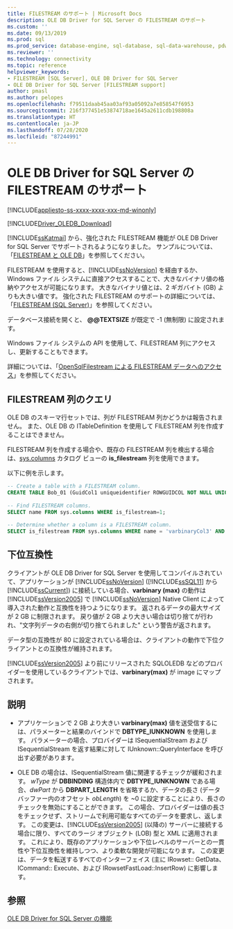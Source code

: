 ```yaml
---
title: FILESTREAM のサポート | Microsoft Docs
description: OLE DB Driver for SQL Server の FILESTREAM のサポート
ms.custom: ''
ms.date: 09/13/2019
ms.prod: sql
ms.prod_service: database-engine, sql-database, sql-data-warehouse, pdw
ms.reviewer: ''
ms.technology: connectivity
ms.topic: reference
helpviewer_keywords:
- FILESTREAM [SQL Server], OLE DB Driver for SQL Server
- OLE DB Driver for SQL Server [FILESTREAM support]
author: pmasl
ms.author: pelopes
ms.openlocfilehash: f79511daab45aa03af93a05092a7e858547f6953
ms.sourcegitcommit: 216f377451e53874718ae1645a2611cdb198808a
ms.translationtype: HT
ms.contentlocale: ja-JP
ms.lasthandoff: 07/28/2020
ms.locfileid: "87244991"
---
```

# <a name="filestream-support-in-ole-db-driver-for-sql-server"></a>OLE DB Driver for SQL Server の FILESTREAM のサポート
[!INCLUDE[appliesto-ss-xxxx-xxxx-xxx-md-winonly](../../../includes/appliesto-ss-xxxx-xxxx-xxx-md-winonly.md)]

[!INCLUDE[Driver_OLEDB_Download](../../../includes/driver_oledb_download.md)]

[!INCLUDE[ssKatmai](../../../includes/sskatmai-md.md)] から、強化された FILESTREAM 機能が OLE DB Driver for SQL Server でサポートされるようになりました。 サンプルについては、「[FILESTREAM と OLE DB](../../oledb/ole-db-how-to/filestream/filestream-and-ole-db.md)」を参照してください。  

FILESTREAM を使用すると、[!INCLUDE[ssNoVersion](../../../includes/ssnoversion-md.md)] を経由するか、Windows ファイル システムに直接アクセスすることで、大きなバイナリ値の格納やアクセスが可能になります。 大きなバイナリ値とは、2 ギガバイト (GB) よりも大きい値です。 強化された FILESTREAM のサポートの詳細については、「[FILESTREAM &#40;SQL Server&#41;](../../../relational-databases/blob/filestream-sql-server.md)」を参照してください。  
  
データベース接続を開くと、 **\@\@TEXTSIZE** が既定で -1 (無制限) に設定されます。  
  
Windows ファイル システムの API を使用して、FILESTREAM 列にアクセスし、更新することもできます。  
  
詳細については、「[OpenSqlFilestream による FILESTREAM データへのアクセス](../../../relational-databases/blob/access-filestream-data-with-opensqlfilestream.md)」を参照してください。  
  
## <a name="querying-for-filestream-columns"></a>FILESTREAM 列のクエリ  
OLE DB のスキーマ行セットでは、列が FILESTREAM 列かどうかは報告されません。 また、OLE DB の ITableDefinition を使用して FILESTREAM 列を作成することはできません。    
  
FILESTREAM 列を作成する場合や、既存の FILESTREAM 列を検出する場合は、[sys.columns](../../../relational-databases/system-catalog-views/sys-columns-transact-sql.md) カタログ ビューの **is_filestream** 列を使用できます。  
  
以下に例を示します。  
  
```sql  
-- Create a table with a FILESTREAM column.  
CREATE TABLE Bob_01 (GuidCol1 uniqueidentifier ROWGUIDCOL NOT NULL UNIQUE DEFAULT NEWID(), IntCol2 int, varbinaryCol3 varbinary(max) FILESTREAM);  
  
-- Find FILESTREAM columns.  
SELECT name FROM sys.columns WHERE is_filestream=1;  
  
-- Determine whether a column is a FILESTREAM column.  
SELECT is_filestream FROM sys.columns WHERE name = 'varbinaryCol3' AND object_id IN (SELECT object_id FROM sys.tables WHERE name='Bob_01');  
```  
  
## <a name="down-level-compatibility"></a>下位互換性  
クライアントが OLE DB Driver for SQL Server を使用してコンパイルされていて、アプリケーションが [!INCLUDE[ssNoVersion](../../../includes/ssnoversion-md.md)] ([!INCLUDE[ssSQL11](../../../includes/sssql11-md.md)] から [!INCLUDE[ssCurrent](../../../includes/sscurrent-md.md)]) に接続している場合、**varbinary (max)** の動作は [!INCLUDE[ssVersion2005](../../../includes/ssversion2005-md.md)] で [!INCLUDE[ssNoVersion](../../../includes/ssnoversion-md.md)] Native Client によって導入された動作と互換性を持つようになります。 返されるデータの最大サイズが 2 GB に制限されます。 戻り値が 2 GB より大きい場合は切り捨てが行われ、"文字列データの右側が切り捨てられました" という警告が返されます。 
  
データ型の互換性が 80 に設定されている場合は、クライアントの動作で下位クライアントとの互換性が維持されます。  
  
[!INCLUDE[ssVersion2005](../../../includes/ssversion2005-md.md)] より前にリリースされた SQLOLEDB などのプロバイダーを使用しているクライアントでは、**varbinary(max)** が image にマップされます。  
  
## <a name="comments"></a>説明
- アプリケーションで 2 GB より大きい **varbinary(max)** 値を送受信するには、パラメーターと結果のバインドで **DBTYPE_IUNKNOWN** を使用します。 パラメーターの場合、プロバイダーは ISequentialStream および ISequentialStream を返す結果に対して IUnknown::QueryInterface を呼び出す必要があります。  

-  OLE DB の場合は、ISequentialStream 値に関連するチェックが緩和されます。 *wType* が **DBBINDING** 構造体内で **DBTYPE_IUNKNOWN** である場合、*dwPart* から **DBPART_LENGTH** を省略するか、データの長さ (データ バッファー内のオフセット *obLength*) を ~0 に設定することにより、長さのチェックを無効にすることができます。 この場合、プロバイダーは値の長さをチェックせず、ストリームで利用可能なすべてのデータを要求し、返します。 この変更は、[!INCLUDE[ssVersion2005](../../../includes/ssversion2005-md.md)] (以降の) サーバーに接続する場合に限り、すべてのラージ オブジェクト (LOB) 型と XML に適用されます。 これにより、既存のアプリケーションや下位レベルのサーバーとの一貫性や下位互換性を維持しつつ、より柔軟な開発が可能になります。  この変更は、データを転送するすべてのインターフェイス (主に IRowset:: GetData、ICommand:: Execute、および IRowsetFastLoad::InsertRow) に影響します。
 

## <a name="see-also"></a>参照  
 [OLE DB Driver for SQL Server の機能](../../oledb/features/oledb-driver-for-sql-server-features.md)  
  
  
